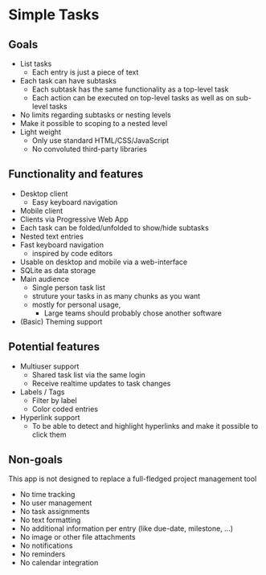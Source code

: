 # Simple Tasks
## Goals
+ List tasks
  + Each entry is just a piece of text
+ Each task can have subtasks
  + Each subtask has the same functionality as a top-level task
  + Each action can be executed on top-level tasks as well as on sub-level tasks
+ No limits regarding subtasks or nesting levels
+ Make it possible to scoping to a nested level
+ Light weight
  + Only use standard HTML/CSS/JavaScript
  + No convoluted third-party libraries

## Functionality and features
+ Desktop client
  + Easy keyboard navigation
+ Mobile client
+ Clients via Progressive Web App
+ Each task can be folded/unfolded to show/hide subtasks
+ Nested text entries  
+ Fast keyboard navigation
  + inspired by code editors
+ Usable on desktop and mobile via a web-interface
+ SQLite as data storage
+ Main audience
  + Single person task list
  + struture your tasks in as many chunks as you want
  + mostly for personal usage, 
    + Large teams should probably chose another software
+ (Basic) Theming support

## Potential features
+ Multiuser support
  + Shared task list via the same login
  + Receive realtime updates to task changes
+ Labels / Tags
  + Filter by label
  + Color coded entries
+ Hyperlink support
  + To be able to detect and highlight hyperlinks and make it possible to click them

## Non-goals
This app is not designed to replace a full-fledged project management tool
+ No time tracking
+ No user management
+ No task assignments
+ No text formatting
+ No additional information per entry (like due-date, milestone, ...)
+ No image or other file attachments
+ No notifications
+ No reminders
+ No calendar integration
